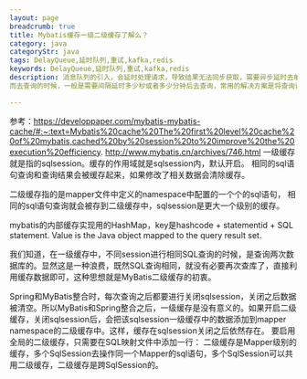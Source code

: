 ```yaml
---
layout: page
breadcrumb: true
title: Mybatis缓存一级二级缓存了解么？
category: java
categoryStr: java
tags: DelayQueue,延时队列,重试,kafka,redis
keywords: DelayQueue,延时队列,重试,kafka,redis
description: 消息队列的引入，会延时处理请求，导致结果无法同步获取，需要异步延时去单独查询。
而去查询的时候，一般是需要间隔延时多少秒或者多少分钟后去查询，常用的解决方案是将查询请求放到延时队列中去

---
```

参考：https://developpaper.com/mybatis-mybatis-cache/#:~:text=Mybatis%20cache%20The%20first%20level%20cache%20of%20mybatis,cached%20by%20session%20to%20improve%20the%20execution%20efficiency.
http://www.mybatis.cn/archives/746.html
一级缓存就是指的sqlsession。缓存的作用域就是sqlsession内，默认开启。
相同的sql语句查询和查询结果会被缓存起来，如果修改了相关数据会清除缓存。

二级缓存指的是mapper文件中定义的namespace中配置的一个个的sql语句，
相同的sql语句查询就会被存到二级缓存中，sqlsession是更大一个级别的缓存。

mybatis的内部缓存实现用的HashMap，key是hashcode + statementid + SQL statement.
Value is the Java object mapped to the query result set.

我们知道，在一级缓存中，不同session进行相同SQL查询的时候，是查询两次数据库的。显然这是一种浪费，既然SQL查询相同，就没有必要再次查库了，直接利用缓存数据即可，这种思想就是MyBatis二级缓存的初衷。

Spring和MyBatis整合时，每次查询之后都要进行关闭sqlsession，关闭之后数据被清空。所以MyBatis和Spring整合之后，一级缓存是没有意义的。如果开启二级缓存，关闭sqlsession后，会把该sqlsession一级缓存中的数据添加到mapper namespace的二级缓存中。这样，缓存在sqlsession关闭之后依然存在。
要启用全局的二级缓存，只需要在SQL映射文件中添加一行：
<cache/>
二级缓存是Mapper级别的缓存，多个SqlSession去操作同一个Mapper的sql语句，多个SqlSession可以共用二级缓存，二级缓存是跨SqlSession的。
